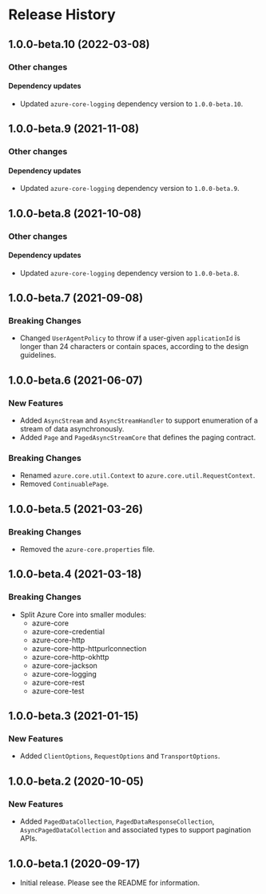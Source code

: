 # Release History

## 1.0.0-beta.10 (2022-03-08)

### Other changes

#### Dependency updates
- Updated `azure-core-logging` dependency version to `1.0.0-beta.10`.

## 1.0.0-beta.9 (2021-11-08)

### Other changes

#### Dependency updates
- Updated `azure-core-logging` dependency version to `1.0.0-beta.9`.

## 1.0.0-beta.8 (2021-10-08)

### Other changes

#### Dependency updates
- Updated `azure-core-logging` dependency version to `1.0.0-beta.8`.

## 1.0.0-beta.7 (2021-09-08)

### Breaking Changes
- Changed `UserAgentPolicy` to throw if a user-given `applicationId` is longer than 24 characters or contain spaces, according to the design guidelines.

## 1.0.0-beta.6 (2021-06-07)

### New Features

- Added `AsyncStream` and `AsyncStreamHandler` to support enumeration of a stream of data asynchronously.
- Added `Page` and `PagedAsyncStreamCore` that defines the paging contract.

### Breaking Changes

- Renamed `azure.core.util.Context` to `azure.core.util.RequestContext`.
- Removed `ContinuablePage`.

## 1.0.0-beta.5 (2021-03-26)

### Breaking Changes

- Removed the `azure-core.properties` file.

## 1.0.0-beta.4 (2021-03-18)

### Breaking Changes

- Split Azure Core into smaller modules:
    - azure-core
    - azure-core-credential
    - azure-core-http
    - azure-core-http-httpurlconnection
    - azure-core-http-okhttp
    - azure-core-jackson
    - azure-core-logging
    - azure-core-rest
    - azure-core-test

## 1.0.0-beta.3 (2021-01-15)

### New Features

- Added `ClientOptions`, `RequestOptions` and `TransportOptions`.

## 1.0.0-beta.2 (2020-10-05)

### New Features

- Added `PagedDataCollection`, `PagedDataResponseCollection`, `AsyncPagedDataCollection` and associated types to support pagination APIs.

## 1.0.0-beta.1 (2020-09-17)

- Initial release. Please see the README for information.
